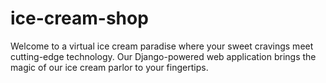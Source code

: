 # ice-cream-shop
Welcome to a virtual ice cream paradise where your sweet cravings meet cutting-edge technology. Our Django-powered web application brings the magic of our ice cream parlor to your fingertips.
